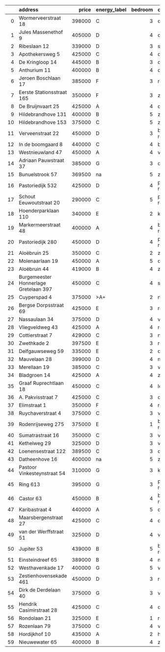 |    | address                               |   price | energy_label   |   bedroom | city                |   house_age |   house_id |
|---:|:--------------------------------------|--------:|:---------------|----------:|:--------------------|------------:|-----------:|
|  0 | Wormerveerstraat 18                   |  398000 | C              |         3 | den-haag            |          74 |   43465786 |
|  1 | Jules Massenethof 9                   |  405000 | D              |         4 | den-haag            |          43 |   42313778 |
|  2 | Ribeslaan 12                          |  339000 | D              |         3 | schiedam            |          69 |   43497423 |
|  3 | Apothekersweg 5                       |  425000 | C              |         4 | delft               |          34 |   42327517 |
|  4 | De Kringloop 14                       |  445000 | B              |         3 | delft               |          32 |   43401598 |
|  5 | Anthurium 11                          |  400000 | B              |         4 | de-lier             |          42 |   43490064 |
|  6 | Jeroen Boschlaan 17                   |  385000 | F              |         3 | rotterdam           |          93 |   43470370 |
|  7 | Eerste Stationsstraat 165             |  350000 | F              |         3 | zoetermeer          |         117 |   43492578 |
|  8 | De Bruijnvaart 25                     |  425000 | A              |         4 | den-haag            |          21 |   43407078 |
|  9 | Hildebrandhove 131                    |  400000 | B              |         5 | zoetermeer          |          45 |   43495847 |
| 10 | Hildebrandhove 153                    |  375000 | C              |         5 | zoetermeer          |          46 |   43498791 |
| 11 | Verveenstraat 22                      |  450000 | D              |         3 | berkel-en-rodenrijs |          64 |   43485847 |
| 12 | In de boomgaard 8                     |  440000 | C              |         4 | bergschenhoek       |          56 |   43497516 |
| 13 | Westnieuwland 47                      |  450000 | A              |         4 | vlaardingen         |          25 |   42321236 |
| 14 | Adriaan Pauwstraat 37                 |  385000 | G              |         3 | delft               |          96 |   43494940 |
| 15 | Bunuelstrook 57                       |  369500 | na             |         5 | zoetermeer          |          46 |   43402563 |
| 16 | Pastoriedijk 532                      |  425000 | D              |         4 | pernis-rotterdam    |        2024 |   43405993 |
| 17 | Schout Eeuwoutstraat 20               |  290000 | C              |         5 | pernis-rotterdam    |          47 |   43408539 |
| 18 | Hoenderparklaan 110                   |  340000 | E              |         2 | kwintsheul          |          99 |   43487870 |
| 19 | Markermeerstraat 48                   |  400000 | A              |         4 | berkel-en-rodenrijs |          14 |   43407490 |
| 20 | Pastoriedijk 280                      |  450000 | D              |         4 | pernis-rotterdam    |         124 |   42316553 |
| 21 | Aloëbruin 25                          |  350000 | C              |         2 | zoetermeer          |          34 |   43400513 |
| 22 | Molenaarlaan 19                       |  450000 | A              |         5 | de-lier             |          23 |   43408456 |
| 23 | Aloëbruin 44                          |  419000 | B              |         4 | zoetermeer          |          34 |   43401627 |
| 24 | Burgemeester Honnerlage Gretelaan 397 |  450000 | C              |         4 | schiedam            |          35 |   43481836 |
| 25 | Cuyperspad 4                          |  375000 | >A+            |         2 | nootdorp            |          21 |   43489041 |
| 26 | Bergse Dorpsstraat 69                 |  425000 | E              |         3 | rotterdam           |         103 |   42302697 |
| 27 | Nassaulaan 34                         |  375000 | D              |         4 | vlaardingen         |          86 |   43402797 |
| 28 | Vliegveldweg 43                       |  425000 | A              |         4 | rotterdam           |          65 |   43473799 |
| 29 | Cottierstraat 7                       |  429000 | C              |         3 | naaldwijk           |          33 |   43465417 |
| 30 | Zwethkade 2                           |  397500 | E              |         3 | rotterdam           |         124 |   42352656 |
| 31 | Delfgauwseweg 59                      |  335000 | E              |         2 | delft               |         123 |   43463215 |
| 32 | Mauvelaan 28                          |  399000 | D              |         4 | maassluis           |          63 |   43409225 |
| 33 | Merellaan 19                          |  385000 | C              |         3 | vlaardingen         |          88 |   43492016 |
| 34 | Bladgroen 14                          |  425000 | A              |         4 | zoetermeer          |          36 |   43406442 |
| 35 | Graaf Ruprechtlaan 18                 |  450000 | C              |         4 | leidschendam        |          59 |   43490706 |
| 36 | A. Pakvisstraat 7                     |  425000 | C              |         3 | den-haag            |          42 |   43496246 |
| 37 | Elimstraat 1                          |  350000 | F              |         4 | rotterdam           |          66 |   43497013 |
| 38 | Ruychaverstraat 4                     |  375000 | C              |         3 | vlaardingen         |          68 |   43495900 |
| 39 | Rodenrijseweg 275                     |  375000 | E              |         1 | berkel-en-rodenrijs |         104 |   43472231 |
| 40 | Sumatrastraat 16                      |  350000 | C              |         3 | vlaardingen         |          83 |   43494892 |
| 41 | Kethelweg 29                          |  325000 | D              |         3 | vlaardingen         |          91 |   43452830 |
| 42 | Loenensestraat 122                    |  389500 | C              |         3 | den-haag            |         118 |   42324079 |
| 43 | Datheenhove 16                        |  400000 | na             |         5 | zoetermeer          |          48 |   43402220 |
| 44 | Pastoor Vinkesteynstraat 54           |  310000 | G              |         3 | kwintsheul          |          86 |   43459042 |
| 45 | Ring 613                              |  395000 | G              |         3 | pernis-rotterdam    |          97 |   43496243 |
| 46 | Castor 63                             |  450000 | B              |         4 | berkel-en-rodenrijs |          51 |   43479500 |
| 47 | Karibastraat 4                        |  440000 | A              |         5 | delft               |          34 |   43495676 |
| 48 | Maarsbergenstraat 27                  |  425000 | C              |         4 | den-haag            |          75 |   43497367 |
| 49 | van der Werffstraat 51                |  325000 | D              |         4 | vlaardingen         |          65 |   43400613 |
| 50 | Jupiter 53                            |  439000 | B              |         5 | berkel-en-rodenrijs |          51 |   43493158 |
| 51 | Einsteindreef 65                      |  389000 | B              |         4 | maassluis           |          41 |   43408652 |
| 52 | Westhavenkade 17                      |  400000 | G              |         5 | vlaardingen         |         124 |   42196845 |
| 53 | Zestienhovensekade 461                |  450000 | D              |         3 | rotterdam           |          66 |   43408068 |
| 54 | Dirk de Derdelaan 40                  |  375000 | G              |         3 | vlaardingen         |          65 |   43406419 |
| 55 | Hendrik Casimirstraat 28              |  425000 | C              |         4 | delft               |          75 |   43474953 |
| 56 | Rondolaan 21                          |  325000 | E              |         1 | rotterdam           |         108 |   42116063 |
| 57 | Rozenlaan 79                          |  375000 | C              |         4 | vlaardingen         |          96 |   43490316 |
| 58 | Hordijkhof 10                         |  435000 | A              |         2 | honselersdijk       |          23 |   43403708 |
| 59 | Nieuwewater 65                        |  400000 | B              |         4 | zoetermeer          |          50 |   43491452 |